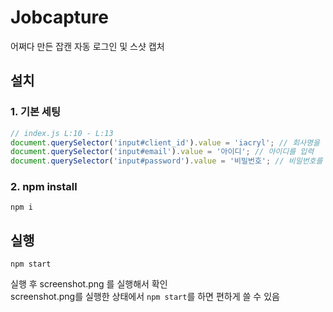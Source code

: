 # Jobcapture
어쩌다 만든 잡캔 자동 로그인 및 스샷 캡처

## 설치
### 1. 기본 세팅
```javascript
// index.js L:10 - L:13
document.querySelector('input#client_id').value = 'iacryl'; // 회사명을 입력
document.querySelector('input#email').value = '아이디'; // 아이디를 입력
document.querySelector('input#password').value = '비밀번호'; // 비밀번호를 입력
```

### 2. npm install
```
npm i
```

## 실행
```
npm start
```
실행 후 screenshot.png 를 실행해서 확인  
screenshot.png를 실행한 상태에서 `npm start`를 하면 편하게 쓸 수 있음